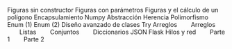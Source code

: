Figuras sin constructor
Figuras con parámetros
Figuras y el cálculo de un polígono
Encapsulamiento
Numpy
Abstracción
Herencia
Polimorfismo
Enum (1)
Enum (2)
Diseño avanzado de clases
Try
Arreglos
  Arreglos
  Listas
  Conjuntos
  Diccionarios
JSON
Flask
Hilos y red
  Parte 1
  Parte 2
